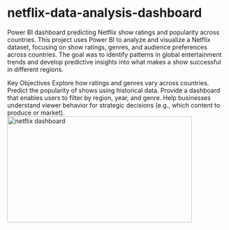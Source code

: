 # netflix-data-analysis-dashboard
Power BI dashboard predicting Netflix show ratings and popularity across countries. 
This project uses Power BI to analyze and visualize a Netflix dataset, focusing on show ratings, genres, and audience preferences across countries.
The goal was to identify patterns in global entertainment trends and develop predictive insights into what makes a show successful in different regions.

Key Objectives
Explore how ratings and genres vary across countries.
Predict the popularity of shows using historical data.
Provide a dashboard that enables users to filter by region, year, and genre.
Help businesses understand viewer behavior for strategic decisions (e.g., which content to produce or market).
<img width="423" height="243" alt="netflix dashboard" src="https://github.com/user-attachments/assets/b5ded6d7-c8bf-4f6b-afac-a43d7d2bdcde" />
